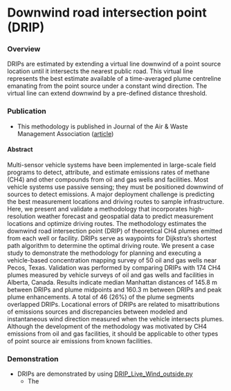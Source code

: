# Downwind road intersection point (DRIP)

### Overview 
DRIPs are estimated by extending a virtual line downwind of a point source location until it intersects the nearest public road. This virtual line represents the best estimate available of a time-averaged plume centreline emanating from the point source under a constant wind direction. The virtual line can extend downwind by a pre-defined distance threshold. 

### Publication 
- This methodology is published in Journal of the Air & Waste Management Association (<a href= "https://www.tandfonline.com/doi/full/10.1080/10962247.2022.2113182">article</a>)

#### Abstract 
Multi-sensor vehicle systems have been implemented in large-scale field programs to detect, attribute, and estimate emissions rates of methane (CH4) and other compounds from oil and gas wells and facilities. Most vehicle systems use passive sensing; they must be positioned downwind of sources to detect emissions. A major deployment challenge is predicting the best measurement locations and driving routes to sample infrastructure. Here, we present and validate a methodology that incorporates high-resolution weather forecast and geospatial data to predict measurement locations and optimize driving routes. The methodology estimates the downwind road intersection point (DRIP) of theoretical CH4 plumes emitted from each well or facility. DRIPs serve as waypoints for Dijkstra’s shortest path algorithm to determine the optimal driving route. We present a case study to demonstrate the methodology for planning and executing a vehicle-based concentration mapping survey of 50 oil and gas wells near Pecos, Texas. Validation was performed by comparing DRIPs with 174 CH4 plumes measured by vehicle surveys of oil and gas wells and facilities in Alberta, Canada. Results indicate median Manhattan distances of 145.8 m between DRIPs and plume midpoints and 160.3 m between DRIPs and peak plume enhancements. A total of 46 (26%) of the plume segments overlapped DRIPs. Locational errors of DRIPs are related to misattributions of emissions sources and discrepancies between modeled and instantaneous wind direction measured when the vehicle intersects plumes. Although the development of the methodology was motivated by CH4 emissions from oil and gas facilities, it should be applicable to other types of point source air emissions from known facilities.

### Demonstration 
- DRIPs are demonstrated by using <a href= "https://github.com/MozhouGao/DRIP/blob/main/DRIP_Live_Wind_outside.py"> DRIP_Live_Wind_outside.py </a>
  - The 

